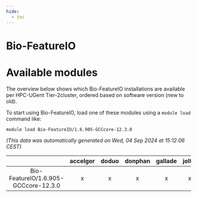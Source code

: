 ```yaml
---
hide:
  - toc
---
```


Bio-FeatureIO
=============

# Available modules


The overview below shows which Bio-FeatureIO installations are available per HPC-UGent Tier-2cluster, ordered based on software version (new to old).

To start using Bio-FeatureIO, load one of these modules using a `module load` command like:

```shell
module load Bio-FeatureIO/1.6.905-GCCcore-12.3.0
```

*(This data was automatically generated on Wed, 04 Sep 2024 at 15:12:06 CEST)*  

| |accelgor|doduo|donphan|gallade|joltik|shinx|skitty|
| :---: | :---: | :---: | :---: | :---: | :---: | :---: | :---: |
|Bio-FeatureIO/1.6.905-GCCcore-12.3.0|x|x|x|x|x|x|x|
